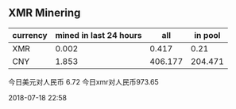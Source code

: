 ## XMR Minering

|currency|mined in last 24 hours|all|in pool|
|---|---|---|---|
|XMR|0.002|0.417|0.21|
|CNY|1.853|406.177|204.471|

今日美元对人民币 6.72	今日xmr对人民币973.65


2018-07-18 22:58